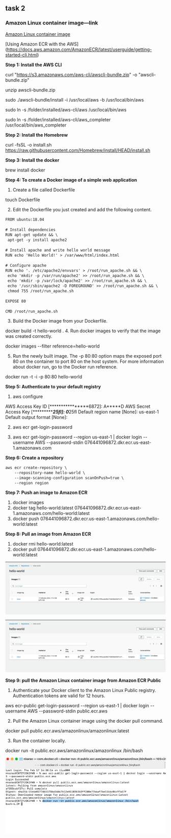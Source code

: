 ## task 2
### Amazon Linux container image—link


[Amazon Linux container image](https://docs.aws.amazon.com/AmazonECR/latest/userguide/amazon_linux_container_image.html)

[Using Amazon ECR with the AWS] (https://docs.aws.amazon.com/AmazonECR/latest/userguide/getting-started-cli.html)

**Step 1: Install the AWS CLI**

curl "https://s3.amazonaws.com/aws-cli/awscli-bundle.zip" -o "awscli-bundle.zip"

unzip awscli-bundle.zip

sudo ./awscli-bundle/install -i /usr/local/aws -b /usr/local/bin/aws

sudo ln -s /folder/installed/aws-cli/aws /usr/local/bin/aws

sudo ln -s /folder/installed/aws-cli/aws_completer /usr/local/bin/aws_completer

**Step 2: Install the Homebrew**

curl -fsSL -o install.sh https://raw.githubusercontent.com/Homebrew/install/HEAD/install.sh

**Step 3: Install the docker**

brew install docker 

**Step 4: To create a Docker image of a simple web application**

1. Create a file called Dockerfile

touch Dockerfile

2. Edit the Dockerfile you just created and add the following content.

```
FROM ubuntu:18.04

# Install dependencies
RUN apt-get update && \
 apt-get -y install apache2

# Install apache and write hello world message
RUN echo 'Hello World!' > /var/www/html/index.html

# Configure apache
RUN echo '. /etc/apache2/envvars' > /root/run_apache.sh && \
 echo 'mkdir -p /var/run/apache2' >> /root/run_apache.sh && \
 echo 'mkdir -p /var/lock/apache2' >> /root/run_apache.sh && \ 
 echo '/usr/sbin/apache2 -D FOREGROUND' >> /root/run_apache.sh && \ 
 chmod 755 /root/run_apache.sh

EXPOSE 80

CMD /root/run_apache.sh
```
3. Build the Docker image from your Dockerfile.

docker build -t hello-world .
4. Run docker images to verify that the image was created correctly.

docker images --filter reference=hello-world

5. Run the newly built image. The -p 80:80 option maps the exposed port 80 on the container to port 80 on the host system. For more information about docker run, go to the Docker run reference.

docker run -t -i -p 80:80 hello-world

**Step 5: Authenticate to your default registry**

 1. aws configure
 
AWS Access Key ID [****************6872]: A*****D
AWS Secret Access Key [****************25fl]: 0*******25fl
Default region name [None]: us-east-1
Default output format [None]: 

2. aws ecr get-login-password

3. aws ecr get-login-password --region us-east-1 | docker login --username AWS --password-stdin 076441096872.dkr.ecr.us-east-1.amazonaws.com


**Step 6:  Create a repository**
```
aws ecr create-repository \
    --repository-name hello-world \
    --image-scanning-configuration scanOnPush=true \
    --region region
```

**Step 7: Push an image to Amazon ECR**

1. docker images
2. docker tag hello-world:latest 076441096872.dkr.ecr.us-east-1.amazonaws.com/hello-world:latest
3. docker push 076441096872.dkr.ecr.us-east-1.amazonaws.com/hello-world:latest

**Step 8: Pull an image from Amazon ECR**

1. docker rmi hello-world:latest
2. docker pull 076441096872.dkr.ecr.us-east-1.amazonaws.com/hello-world:latest

![picture 1-1](https://github.com/karachko/juniordevops/blob/main/Screenshot%202022-02-17%20at%2017.26.09.png)

![picture 1-2](https://github.com/karachko/juniordevops/blob/main/Screenshot%202022-02-17%20at%2017.26.09.png)

**Step 9:  pull the Amazon Linux container image from Amazon ECR Public**

1. Authenticate your Docker client to the Amazon Linux Public registry. Authentication tokens are valid for 12 hours.

aws ecr-public get-login-password --region us-east-1 | docker login --username AWS --password-stdin public.ecr.aws

2. Pull the Amazon Linux container image using the docker pull command. 

docker pull public.ecr.aws/amazonlinux/amazonlinux:latest

3. Run the container locally.

docker run -it public.ecr.aws/amazonlinux/amazonlinux /bin/bash

 ![picture 1-3](https://github.com/karachko/juniordevops/blob/main/Screenshot%202022-02-17%20at%2018.48.15.png)
